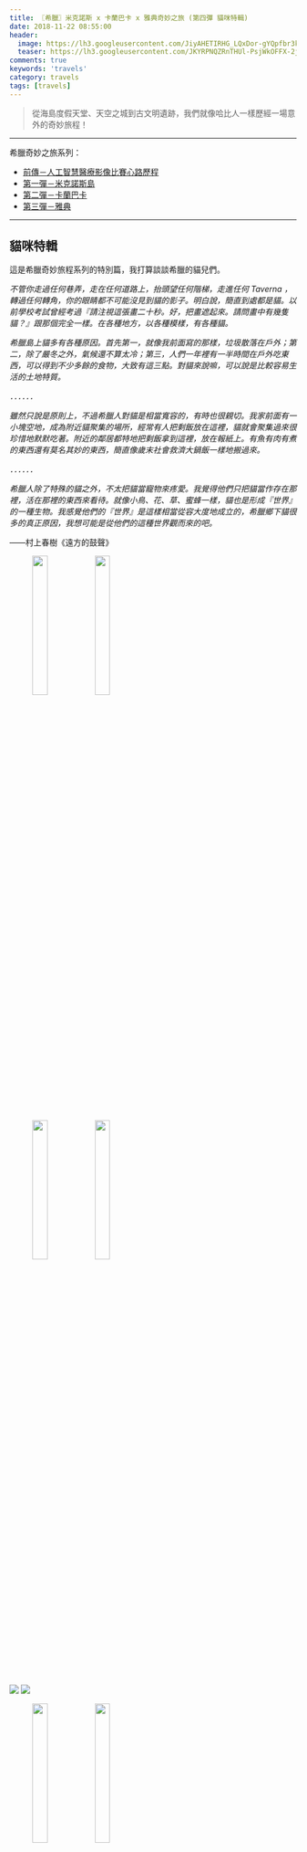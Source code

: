 ```yaml
---
title: 〖希臘〗米克諾斯 x 卡蘭巴卡 x 雅典奇妙之旅 (第四彈 貓咪特輯)
date: 2018-11-22 08:55:00
header:
  image: https://lh3.googleusercontent.com/JiyAHETIRHG_LQxDor-gYQpfbr3kN-xgUSdGDJcfQW_TY3h5WPYa1m7CNGXGtDBl_ePFDd2ZcYYug4EYjZ4p4aNuCZKDESrQwnaVcV7hecaGQN2qxL7idQ9ZcAStYlL9kQTDHsQVRQ=w2400
  teaser: https://lh3.googleusercontent.com/JKYRPNQZRnTHUl-PsjWkOFFX-2juLaRWWm09Ot0VRmpP9o5I5m-1DiH1zrNZkvfpCGMjhA-R3jVqY-BJLrBoLLeUzJRMIxCMKeiEHVWoJC5t2QixlXx_yjoZRf_FDuG0f1UnEIVz5g=w2400
comments: true
keywords: 'travels'
category: travels
tags: [travels]
---
```


> 從海島度假天堂、天空之城到古文明遺跡，我們就像哈比人一樣歷經一場意外的奇妙旅程！

---

希臘奇妙之旅系列：
* [前傳－人工智慧醫療影像比賽心路歷程](https://min-sheng.github.io/competetion/The_Third_Place_for_ICIP_VIP_CUP-CT_Lung_Tumor_Segmentation_Competition/)
* [第一彈－米克諾斯島](https://min-sheng.github.io/travels/希臘-米克諾斯_x_卡蘭巴卡_x_雅典奇妙之旅_(第一彈_米克諾斯島)/)
* [第二彈－卡蘭巴卡](https://min-sheng.github.io/travels/希臘-米克諾斯_x_卡蘭巴卡_x_雅典奇妙之旅_(第二彈_卡蘭巴卡)/)
* [第三彈－雅典](https://min-sheng.github.io/travels/希臘-米克諾斯_x_卡蘭巴卡_x_雅典奇妙之旅_(第三彈_雅典)/)

---

## 貓咪特輯

這是希臘奇妙旅程系列的特別篇，我打算談談希臘的貓兒們。

*不管你走過任何巷弄，走在任何道路上，抬頭望任何階梯，走進任何 Taverna ，轉過任何轉角，你的眼睛都不可能沒見到貓的影子。明白說，簡直到處都是貓。以前學校考試曾經考過『請注視這張畫二十秒。好，把畫遮起來。請問畫中有幾隻貓？』跟那個完全一樣。在各種地方，以各種模樣，有各種貓。*

*希臘島上貓多有各種原因。首先第一，就像我前面寫的那樣，垃圾散落在戶外；第二，除了嚴冬之外，氣候還不算太冷；第三，人們一年裡有一半時間在戶外吃東西，可以得到不少多餘的食物，大致有這三點。對貓來說嘛，可以說是比較容易生活的土地特質。*

*．．．．．．*

*雖然只說是原則上，不過希臘人對貓是相當寬容的，有時也很親切。我家前面有一小塊空地，成為附近貓聚集的場所，經常有人把剩飯放在這裡，貓就會聚集過來很珍惜地默默吃著。附近的鄰居都特地把剩飯拿到這裡，放在報紙上。有魚有肉有煮的東西還有莫名其妙的東西，簡直像歲末社會救濟大鍋飯一樣地搬過來。*

*．．．．．．*

*希臘人除了特殊的貓之外，不太把貓當寵物來疼愛。我覺得他們只把貓當作存在那裡，活在那裡的東西來看待。就像小鳥、花、草、蜜蜂一樣，貓也是形成『世界』的一種生物。我感覺他們的『世界』是這樣相當從容大度地成立的，希臘鄉下貓很多的真正原因，我想可能是從他們的這種世界觀而來的吧。*

——村上春樹《遠方的鼓聲》

<figure class="half">
    <img src="https://lh3.googleusercontent.com/_tQkcB4Rrv7gxrMNGgb2AW3_LvbaUvUUGZRpVIjJcrKBCBcRYMHf61FCJxu3c1T3gizVabA1Mo2_VEoICXJCakMkxoN34C8dOEXZ0fkkzi2O25uvO1ko2bcNn1Oi4-y7yX2GzXD7YQ=w2400" height="25%" width="25%">
    <img src="https://lh3.googleusercontent.com/_lXwKztJ0LGdscyJtdBH54DtWgBl1fpU_e1IpbZVvO2fnF-nwqVTSbxzoEDR0gFthoPRY8WC5rrvZS7rLM3yQFjCFKlKjJrt93u8Jb9Q7G3ZAuum-RNpWcgZjbXFtAN2Bs-rsHSNlA=w2400" height="25%" width="25%">
</figure>

<figure class="half">
    <img src="https://lh3.googleusercontent.com/KIDjMkwnMSN-eXfDr6e7TGQPFRlnQR6ToIihAtFAk5hr8sRsJDTOBccsi0jnzQAgTrVdzdDL21QnWGXN9-e8sIfFIicMpztSxIoR7FtgTj9FnkuzhGn9I8X7wDe-lRzDUfAAG-FeEA=w2400" height="25%" width="25%">
    <img src="https://lh3.googleusercontent.com/jD1V2urd5OwUEz_6Jt6Tsg1OqauCUM2BPnAvAJocosoAQbsTS4f-G3Pu6IMFWgvpysAZBlr7cg_fd40Pr3r226PujR72Ww0uukiB-YNjkYWyNsADLdfwslIzJBh3Kkcff4nANNvq3A=w2400" height="25%" width="25%">
</figure>

<img src="https://lh3.googleusercontent.com/rKhzZS6xp7YgIMNXwLNwjzXtyNCkII0QILc5bCR0pZ2J-kb-HDJkcRPMQBEePLbM-3UWVkUPtq-Voe8K71wmVMg3eFiPRm0g8MUYORM2tcA8wRAQMxO7fWQSO1EBJfXpTKNl7zzgeQ=w2400">

<img src="https://lh3.googleusercontent.com/gK195hV_z8HJzcBM18hQWLHGiBUKv4VkfKwRzjXZN547hBy1VYkVmGGOZ_odvt4O8Ad9Qity4nCIdJe1K01tKkvHMarIT_uJFrMWkKwOMDobufVLSmLDV6fKsblbQlzJhpADboHK_A=w2400">

<figure class="half">
    <img src="https://lh3.googleusercontent.com/W_ZXZLNIXFDW7eEcD2akX-g42PoJ-ZPQIwo3F42w9V-JyuYlYc609pMGrSc3c0iSkw9KQWNsPbuqU8aFxwMu5z-ktRo0ddozxdPNWEXZncVAmpP7-2u6-oRnAeK7FjHSi1c3-RLHOg=w2400" height="25%" width="25%">
    <img src="https://lh3.googleusercontent.com/MLUl_sNRgdo2Hg9yJdxETWWzl31T7LKZIieWMj5grPeJC8_6F0M4irzf-9ZTFr14f0UdoaoAv1VjVKXjeT5jk13QjRqlip-aeHdF8wOYFkeSQCBcFKjC8qgWx0r26eL6xigq89mWsQ=w2400" height="25%" width="25%">
</figure>

<figure class="half">
    <img src="https://lh3.googleusercontent.com/fm9xnxQKAmaUY3xFonp-rH4zh2vxG3_nG3luZ8iIDfSRo630xrvvMlok2D-8cLEXsoA4u-8w0lTGvJx-lvluuWwVIARJssYaAfDR2WH08ZynDQu-vz5LHJlj9_TLwWpmZG_55fyF_g=w2400" height="25%" width="25%">
    <img src="https://lh3.googleusercontent.com/oWaCwxbFLHI6z7GfXQrrucrMgEH0cgCgL7i2DJRe-TPbltW4km-oyMb71prkCRNxbdgG-DhsQ_A_1QWmsB8YNXVljz3n-l2SRZztWSqLMd5pw8CRqRMZVwPsrkSJajdY4a9vFY_aoQ=w2400" height="25%" width="25%">
</figure>

<figure class="half">
    <img src="https://lh3.googleusercontent.com/gYPIlAe-4f8TBTBqhfb521zPoeqvBD1s1m6ToQeI-IAy7PAkzqxr5SereMPWwlmQBE19h5djNX0BpgHNAyKhILgBax-EmU4-qOcuaS7dur3pqFksX71-EO_3LOHfApTdu3leyG49tA=w2400" height="25%" width="25%">
    <img src="https://lh3.googleusercontent.com/sPIGjRJHyhnwFTSOJfXt6IALbcQODx3rxYRj1T8rlpKh_N-A3tP_dyUJHeTFnDD_2Fw2K3-spkOSIeMKz82pYFv_Yiq0gqDMN_5AA5oYOm-1Uh_BsPLa8ZQyINFZBkLar_T2n9aKpg=w2400" height="25%" width="25%">
</figure>

<figure class="half">
    <img src="https://lh3.googleusercontent.com/BqArM7ZSm4zssrfpoW0yczdbGH6qHru_nXea7x4mhdOmx4bhTpInZXA7UziTa4n2Zq608Fpq-AXXCCjAp39Hx5DbD3kXMfBNFb1RBRC5wW5xH2BXK8DVtn3mONiAYeT66R2WY_1Nbg=w2400" height="25%" width="25%">
    <img src="https://lh3.googleusercontent.com/u0-0mFxHlB1URLPKEyqAwZi1UsVY1VguU6VOQkFe_PDRP7UAZ6Dsoog68zljVaVzTLUHJzj_rGGCwG4Oi26LOUdbg0z0Zhkiol5r2l9y3lk7zoIDE-OoR3WN1LkH3NOVYZjBfqbAIw=w2400" height="25%" width="25%">
</figure>

<figure class="half">
    <img src="https://lh3.googleusercontent.com/nq2KoBpl1wDMufXyMu4UtZgvE7gUyx0hwGCqL5AAYPFOVB_1EOpZy6dOrOV1yT-6xbfR5RpJNV5ltT4v0vmVv-_D60kiHEbN-VLc4ccdx92d8c-o_jHYnjX_YG6U3k8VJne6nzMuYA=w2400" height="25%" width="25%">
    <img src="https://lh3.googleusercontent.com/wMnbTNGGd3CAiTMeIqsvuyf4OLAgRcet1GTTIiedZCXglDtFWaXMRO9VVWTLSGN2Y17W57XRAHo01zTPzrUI8rNHFE09tDDBsxKVnQzoJPMsfdEfUaWcr_7BcOMZDh5YUK8mNLyOFA=w2400" height="25%" width="25%">
</figure>

<figure class="half">
    <img src="https://lh3.googleusercontent.com/68cSzJdNoqGRbwAcSAEUAz3iVEKtH019f6tzEcpJtwXmYvyOLfLIrdHrSt6g3CB6VcO8zYq6mi2zIxlBOLvmA_6M2sC9dTUJg3SaKrUUu8bs_RxloDB3KNn3MgIhQ0z8zYHvjM3oGA=w2400" height="25%" width="25%">
    <img src="https://lh3.googleusercontent.com/n1Hd_z5wGdcYrjDfOuqgK-wSUvQvuqynVDEdEvzwcPTinc1mzzBPmnMosPMdx4DONL2vWZA2y8w1VXZFURwzvV_kRZZ3wI-tlJAitbbMNBfVoWTO0-c6jeyDJLU08TrWl1N-VyUrQw=w2400" height="25%" width="25%">
</figure>

<img src="https://lh3.googleusercontent.com/o4PttKIlJrsKPPFuZFfc7hRc1oa8Yq4-OZy5ifwmlcUvj00Ytuuasfq50La9YGPBK2aHL-RpTuPXZDrBFtA-o7pyz_ByrfhgSFV_Et5prfKsiqjinqJmqniuCUWBMtJwWY3yokI_2w=w2400">


<img src="https://lh3.googleusercontent.com/ls8OVtuyZqjCfgCMmwFUaAiBg-EoLNEsT-PfTsak6K0zcPRyaCcPEaoHZLh0J-9IMS4TvhvRttWg6frr1Z2KQdqhI0QQxzV27ussWt7iZIptNS-sv8A1c125WACljz50xMSMndgqoQ=w2400">

<img src="https://lh3.googleusercontent.com/agV5x8OKHwjQck0cRrxAkEoM8QXIRn10BVXmE10JrZrgqCi1BY58fVjdwFA5NpxnAb7_g9ipcAsOnTXd3A8_jfhvTODTELFRRRCugiWNqSty5jv0fynrrjyBIRBUHwUzahj306N-og=w2400">

<img src="https://lh3.googleusercontent.com/JKYRPNQZRnTHUl-PsjWkOFFX-2juLaRWWm09Ot0VRmpP9o5I5m-1DiH1zrNZkvfpCGMjhA-R3jVqY-BJLrBoLLeUzJRMIxCMKeiEHVWoJC5t2QixlXx_yjoZRf_FDuG0f1UnEIVz5g=w2400">

<img src="https://lh3.googleusercontent.com/kDeOYETN4ihr_Qyb5Ldjt-W72iZ3rE39nUw8d1oWOg-IvXIlXW0u6esrTLN7JZssLbiFM77NDJVxyb5Fh-Yk37lmE1ebwjodAesJiaAxfC9Cxf5rSVEIAOzCw0SQ5Rg27As8JkveUQ=w2400">

<img src="https://lh3.googleusercontent.com/JYV7PXbePeR6riMAcHVjqTIizOp-Q5Sx08QVihtOEXLWsnAJpOGZvo7v8CW6uNwBprX79AG7q_3i0hQF031HbqdLhzjWf2Lf7IeQzLiP3GuGPV8hpv1nfp4GB9zINeFDuypyO8vOFA=w2400">

<img src="https://lh3.googleusercontent.com/AGduZWKbJxrHLkjQZxdNxN3BvKlY7NFSdgt63NHmEYS_j-p2nGUWROljNyUfILPUcV8BR9X4rnZmX02uQBu_vQuhvFBvSY0M87mp7amAuBDHMJN8t-YTGNMq5RU-GXcOrRNkEKGPrQ=w2400">

<img src="https://lh3.googleusercontent.com/K7ZK1zFgwPD1E_nAyZ-sg1g3r7rlUi1M4cNiNfpILPrnK7kVggy2nGfPCm0QOTERDcmWd4uZfL1US5J495lsU71lYPEKn5ASY0iL31T-tjWnluDITbNXXlL-NBY3bJQAHHhd5mjJzw=w2400">

<img src="https://lh3.googleusercontent.com/VfCQiM1XqLLVWvMSHQs4WcfYc0DFGSfnOFZ_N71N8QMgUap2bRI06NeyuguuFlwbx5TAIHVKA5R0TikJ0nSSKMGFZwYe_e2otXgQz8LTAI8jVf77D-B2R--LEa8l4IEzvHDCbgyhUg=w2400">
